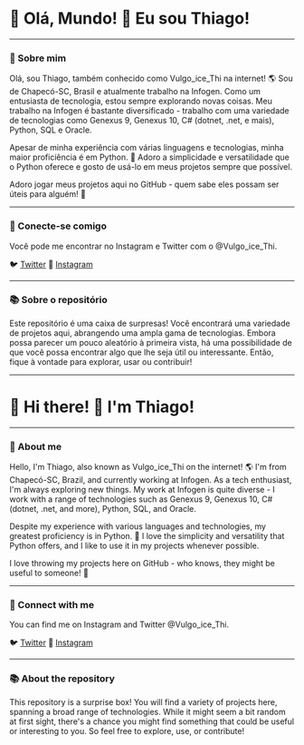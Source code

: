 # 🚀 Olá, Mundo! 👋 Eu sou Thiago! 

---

### 🎯 Sobre mim

Olá, sou Thiago, também conhecido como Vulgo_ice_Thi na internet! 🌎 Sou de Chapecó-SC, Brasil e atualmente trabalho na Infogen. Como um entusiasta de tecnologia, estou sempre explorando novas coisas. Meu trabalho na Infogen é bastante diversificado - trabalho com uma variedade de tecnologias como Genexus 9, Genexus 10, C# (dotnet, .net, e mais), Python, SQL e Oracle. 

Apesar de minha experiência com várias linguagens e tecnologias, minha maior proficiência é em Python. 🐍 Adoro a simplicidade e versatilidade que o Python oferece e gosto de usá-lo em meus projetos sempre que possível.

Adoro jogar meus projetos aqui no GitHub - quem sabe eles possam ser úteis para alguém! 🚀

---

### 🤝 Conecte-se comigo

Você pode me encontrar no Instagram e Twitter com o @Vulgo_ice_Thi.

🐦 [Twitter](https://twitter.com/Vulgo_ice_Thi)
📸 [Instagram](https://instagram.com/Vulgo_ice_Thi)

---

### 📚 Sobre o repositório

Este repositório é uma caixa de surpresas! Você encontrará uma variedade de projetos aqui, abrangendo uma ampla gama de tecnologias. Embora possa parecer um pouco aleatório à primeira vista, há uma possibilidade de que você possa encontrar algo que lhe seja útil ou interessante. Então, fique à vontade para explorar, usar ou contribuir!

---

# 🚀 Hi there! 👋 I'm Thiago! 

---

### 🎯 About me

Hello, I'm Thiago, also known as Vulgo_ice_Thi on the internet! 🌎 I'm from Chapecó-SC, Brazil, and currently working at Infogen. As a tech enthusiast, I'm always exploring new things. My work at Infogen is quite diverse - I work with a range of technologies such as Genexus 9, Genexus 10, C# (dotnet, .net, and more), Python, SQL, and Oracle.

Despite my experience with various languages and technologies, my greatest proficiency is in Python. 🐍 I love the simplicity and versatility that Python offers, and I like to use it in my projects whenever possible.

I love throwing my projects here on GitHub - who knows, they might be useful to someone! 🚀

---

### 🤝 Connect with me

You can find me on Instagram and Twitter @Vulgo_ice_Thi.

🐦 [Twitter](https://twitter.com/Vulgo_ice_Thi)
📸 [Instagram](https://instagram.com/Vulgo_ice_Thi)

---

### 📚 About the repository

This repository is a surprise box! You will find a variety of projects here, spanning a broad range of technologies. While it might seem a bit random at first sight, there's a chance you might find something that could be useful or interesting to you. So feel free to explore, use, or contribute!

